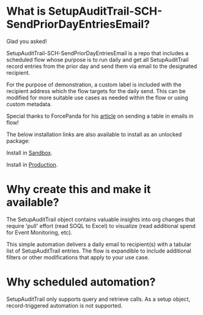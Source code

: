 # What is SetupAuditTrail-SCH-SendPriorDayEntriesEmail?

Glad you asked! 

SetupAuditTrail-SCH-SendPriorDayEntriesEmail is a repo that includes a scheduled flow whose purpose is to 
run daily and get all SetupAuditTrail record entries from the prior day and send them via email to the designated recipient.

For the purpose of demonstration, a custom label is included with the recipient address which the flow targets for the daily send. This can be modified for more suitable use cases as needed within the flow or using custom metadata. 

Special thanks to ForcePanda for his [article](forcepanda.wordpress.com/2021/03/23/how-to-send-table-in-emails-via-flow) on sending a table in emails in flow!

The below installation links are also available to install as an unlocked package:

Install in [Sandbox](test.salesforce.com/packaging/installPackage.apexp?p0=04tU1000000LFNRIA4).

Install in [Production](login.salesforce.com/packaging/installPackage.apexp?p0=04tU1000000LFNRIA4).

# Why create this and make it available?

The SetupAuditTrail object contains valuable insights into org changes that require 'pull' effort (read SOQL to Excel) to visualize (read additional spend for Event Monitoring, etc). 

This simple automation delivers a daily email to recipient(s) with a tabular list of SetupAuditTrail entries. The flow is expandible to include additional filters or other modifications that apply to your use case.

# Why scheduled automation?

SetupAuditTrail only supports query and retrieve calls. As a setup object, record-triggered automation is not supported.
